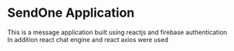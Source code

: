 # SendOne Application

This is a message application built using reactjs and firebase authentication <br/>
In addition react chat engine and react axios were used
